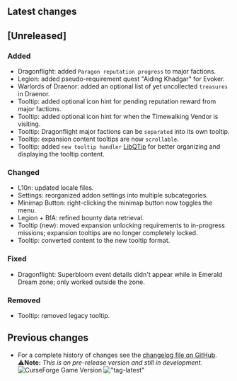 ## Latest changes

[//]: <> (Rendered badges - Unfortunately most addon hosting websites do not support badges directly, but)
[//]: <> (fortunately GitHub renders them as images)

<!-- !["Latest"](https://camo.githubusercontent.com/ea5b7c2a899ef2a99cf6f7954a1ecd1e3c0d2c5d5175d2b5976f40bba072820c/68747470733a2f2f696d672e736869656c64732e696f2f62616467652f576f572d2d72657461696c2d31302e322e352d2532334631363433363f6c6f676f3d6375727365666f726765 "Latest Release") !["WoW-retail"](https://camo.githubusercontent.com/4e04f98cbe569df10be9428bcc026243ea70787566e7b55718534c4e8e45a072/68747470733a2f2f696d672e736869656c64732e696f2f62616467652f7461672d76302e32312e312d696e666f726d6174696f6e616c3f6c6f676f3d476974487562 "Supported Game Version") -->

## [Unreleased]

### Added

* Dragonflight: added `Paragon reputation progress` to major factions.
* Legion: added pseudo-requirement quest "Aiding Khadgar" for Evoker.
* Warlords of Draenor: added an optional list of yet uncollected `treasures` in Draenor.
* Tooltip: added optional icon hint for pending reputation reward from major factions.
* Tooltip: added optional icon hint for when the Timewalking Vendor is visiting.
* Tooltip: Dragonflight major factions can be `separated` into its own tooltip.
* Tooltip: expansion content tooltips are now `scrollable`.
* Tooltip: added `new tooltip handler` [LibQTip](https://www.curseforge.com/wow/addons/libqtip-1-0) for better organizing and displaying the tooltip content.

### Changed

* L10n: updated locale files.
* Settings: reorganized addon settings into multiple subcategories.
* Minimap Button: right-clicking the minimap button now toggles the menu.
* Legion + BfA: refined bounty data retrieval.
* Tooltip (new): moved expansion unlocking requirements to in-progress missions; expansion tooltips are no longer completely locked.
* Tooltip: converted content to the new tooltip format.

### Fixed

* Dragonflight: Superbloom event details didn't appear while in Emerald Dream zone; only worked outside the zone.

### Removed

* Tooltip: removed legacy tooltip.
&nbsp;  

## Previous changes

* For a complete history of changes see the [changelog file on GitHub](https://github.com/erglo/mission-report-button-plus/blob/main/CHANGELOG.md "CHANGELOG.md").
&nbsp;  
⚠️**Note:** _This is an pre-release version and still in development._  
![CurseForge Game Version](https://img.shields.io/badge/WoW--retail-10.2.5-%23F16436?logo=curseforge "Game Version")
!["tag-latest"](https://img.shields.io/badge/tag-v1.0.0-informational?logo=GitHub "Pre-Release Version")
